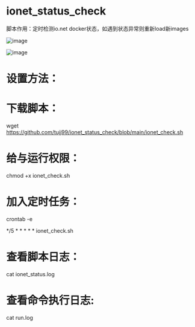 # ionet_status_check

脚本作用：定时检测io.net docker状态，如遇到状态异常则重新load新images

![image](https://github.com/tujj99/ionet_status_check/assets/53027340/70335781-3327-4afb-b2f8-b26422540e20)

![image](https://github.com/tujj99/ionet_status_check/assets/53027340/dc0ef1e6-ba2d-4fb3-b38f-09a29eaf0628)


# 设置方法：

# 下载脚本：
wget https://github.com/tujj99/ionet_status_check/blob/main/ionet_check.sh

# 给与运行权限：
chmod +x ionet_check.sh

# 加入定时任务：
crontab -e

*/5 * * * * * ionet_check.sh

# 查看脚本日志：
cat ionet_status.log

# 查看命令执行日志:
cat run.log
